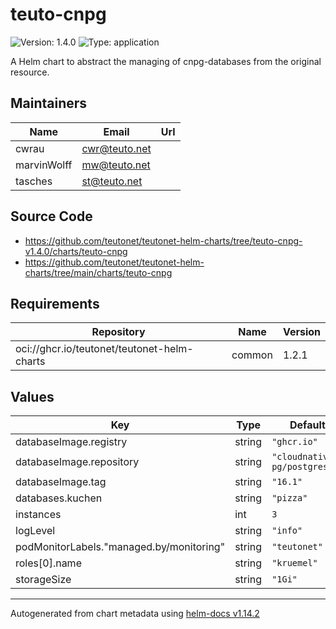 # teuto-cnpg

![Version: 1.4.0](https://img.shields.io/badge/Version-1.4.0-informational?style=flat-square) ![Type: application](https://img.shields.io/badge/Type-application-informational?style=flat-square)

A Helm chart to abstract the managing of cnpg-databases from the original resource.

## Maintainers

| Name | Email | Url |
| ---- | ------ | --- |
| cwrau | <cwr@teuto.net> |  |
| marvinWolff | <mw@teuto.net> |  |
| tasches | <st@teuto.net> |  |

## Source Code

* <https://github.com/teutonet/teutonet-helm-charts/tree/teuto-cnpg-v1.4.0/charts/teuto-cnpg>
* <https://github.com/teutonet/teutonet-helm-charts/tree/main/charts/teuto-cnpg>

## Requirements

| Repository | Name | Version |
|------------|------|---------|
| oci://ghcr.io/teutonet/teutonet-helm-charts | common | 1.2.1 |

## Values

| Key | Type | Default | Description |
|-----|------|---------|-------------|
| databaseImage.registry | string | `"ghcr.io"` |  |
| databaseImage.repository | string | `"cloudnative-pg/postgresql"` |  |
| databaseImage.tag | string | `"16.1"` |  |
| databases.kuchen | string | `"pizza"` |  |
| instances | int | `3` |  |
| logLevel | string | `"info"` |  |
| podMonitorLabels."managed.by/monitoring" | string | `"teutonet"` |  |
| roles[0].name | string | `"kruemel"` |  |
| storageSize | string | `"1Gi"` |  |

----------------------------------------------
Autogenerated from chart metadata using [helm-docs v1.14.2](https://github.com/norwoodj/helm-docs/releases/v1.14.2)
